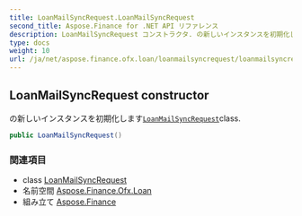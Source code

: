 ```yaml
---
title: LoanMailSyncRequest.LoanMailSyncRequest
second_title: Aspose.Finance for .NET API リファレンス
description: LoanMailSyncRequest コンストラクタ. の新しいインスタンスを初期化しますLoanMailSyncRequestclass.
type: docs
weight: 10
url: /ja/net/aspose.finance.ofx.loan/loanmailsyncrequest/loanmailsyncrequest/
---
```

## LoanMailSyncRequest constructor

の新しいインスタンスを初期化します[`LoanMailSyncRequest`](../)class.

```csharp
public LoanMailSyncRequest()
```

### 関連項目

* class [LoanMailSyncRequest](../)
* 名前空間 [Aspose.Finance.Ofx.Loan](../../loanmailsyncrequest/)
* 組み立て [Aspose.Finance](../../../)


